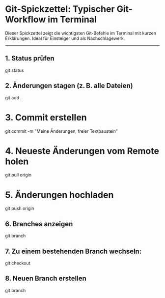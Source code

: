 # Git-Spickzettel: Typischer Git-Workflow im Terminal

Dieser Spickzettel zeigt die wichtigsten Git-Befehle im Terminal mit kurzen Erklärungen. Ideal für Einsteiger und als Nachschlagewerk.

---

## 1. Status prüfen

git status

## 2. Änderungen stagen (z. B. alle Dateien)

git add <Datei Name>.

# 3. Commit erstellen

git commit -m "Meine Änderungen, freier Textbaustein"

# 4. Neueste Änderungen vom Remote holen

git pull origin <branch-name>

# 5. Änderungen hochladen

git push origin <branch-name>

## 6. Branches anzeigen

git branch

## 7. Zu einem bestehenden Branch wechseln:

git checkout <branch-name>

## 8. Neuen Branch erstellen

git branch <branch-name>
